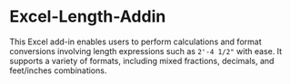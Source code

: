 # Excel-Length-Addin
This Excel add-in enables users to perform calculations and format conversions involving length expressions such as `2'-4 1/2"` with ease. It supports a variety of formats, including mixed fractions, decimals, and feet/inches combinations.
